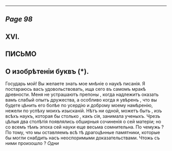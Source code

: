 

---
*Page 98*
---

## XVI.
## ПИСЬМО
## О изобрѣтеніи буквъ (*).
Государь мой!
Вы желаете знать мое мнѣніе о наукѣ писанія. Я постараюсь васъ удовольствовать, ища сего въ самомъ мракѣ древности. Меня не устрашаютъ препоны , когда надлежитъ оказать вамъ слабый опытъ дружества, а особливо когда я увѣренъ , что вы будете цѣнить его болѣе по усердію и доброму моему намѣренію, нежели по успѣху моихъ изысканій.
Нѣтъ ни одной, можетъ быть , изъ всѣхъ наукъ, которая бы столько , какъ сія, занимала ученыхъ. Чрезъ цѣлыя два столѣтія появлялись обширныя сочиненія о сей матеріи; но со всемъ тѣмъ эпоха сей науки еще весьма сомнительна. По чемужь ? По тому, что мы оставляемъ всѣ тѣ драгоцѣнные памятники, которые бы могли снабдить насъ неоспоримыми доказательствами. Чтожь съ ними произошло ?
*Одни*